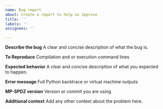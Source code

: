 ```yaml
---
name: Bug report
about: Create a report to help us improve
title: ''
labels: ''
assignees: ''

---
```


**Describe the bug**
A clear and concise description of what the bug is.

**To Reproduce**
Compilation and or execution command lines

**Expected behavior**
A clear and concise description of what you expected to happen.

**Error message**
Full Python backtrace or virtual machine outputs

**MP-SPDZ version**
Version or commit you are using

**Additional context**
Add any other context about the problem here.
